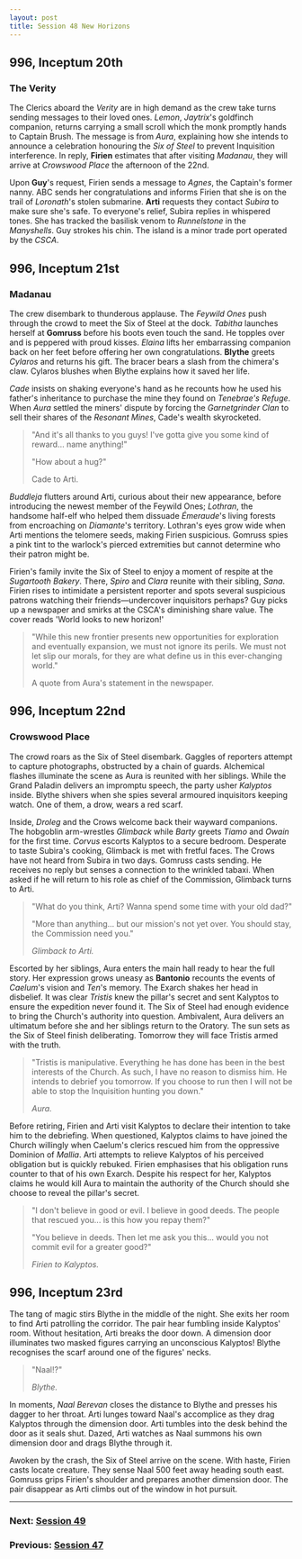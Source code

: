 ```yaml
---
layout: post
title: Session 48 New Horizons
---
```


## **996, Inceptum 20th**

### The Verity

The Clerics aboard the *Verity* are in high demand as the crew take turns sending messages to their loved ones. *Lemon*, *Jaytrix*'s goldfinch companion, returns carrying a small scroll which the monk promptly hands to Captain Brush. The message is from *Aura*, explaining how she intends to announce a celebration honouring the *Six of Steel* to prevent Inquisition interference. In reply, **Firien** estimates that after visiting *Madanau*, they will arrive at *Crowswood Place* the afternoon of the 22nd.

Upon **Guy**'s request, Firien sends a message to *Agnes*, the Captain's former nanny. ABC sends her congratulations and informs Firien that she is on the trail of *Loronath*'s stolen submarine. **Arti** requests they contact *Subira* to make sure she's safe. To everyone's relief, Subira replies in whispered tones. She has tracked the basilisk venom to *Runnelstone* in the *Manyshells*. Guy strokes his chin. The island is a minor trade port operated by the *CSCA*.

## **996, Inceptum 21st**

### Madanau

The crew disembark to thunderous applause. The *Feywild Ones* push through the crowd to meet the Six of Steel at the dock. *Tabitha* launches herself at **Gomruss** before his boots even touch the sand. He topples over and is peppered with proud kisses. *Elaina* lifts her embarrassing companion back on her feet before offering her own congratulations. **Blythe** greets *Cylaros* and returns his gift. The bracer bears a slash from the chimera's claw. Cylaros blushes when Blythe explains how it saved her life.

*Cade* insists on shaking everyone's hand as he recounts how he used his father's inheritance to purchase the mine they found on *Tenebrae's Refuge*. When *Aura* settled the miners' dispute by forcing the *Garnetgrinder Clan* to sell their shares of the *Resonant Mines*, Cade's wealth skyrocketed.

> "And it's all thanks to you guys! I've gotta give you some kind of reward... name anything!"
>
> "How about a hug?"
>
> Cade to Arti.

*Buddleja* flutters around Arti, curious about their new appearance, before introducing the newest member of the Feywild Ones; *Lothran*, the handsome half-elf who helped them dissuade *Émeraude*'s living forests from encroaching on *Diamante*'s territory. Lothran's eyes grow wide when Arti mentions the telomere seeds, making Firien suspicious. Gomruss spies a pink tint to the warlock's pierced extremities but cannot determine who their patron might be.

Firien's family invite the Six of Steel to enjoy a moment of respite at the *Sugartooth Bakery*. There, *Spiro* and *Clara* reunite with their sibling, *Sana*. Firien rises to intimidate a persistent reporter and spots several suspicious patrons watching their friends—undercover inquisitors perhaps? Guy picks up a newspaper and smirks at the CSCA's diminishing share value. The cover reads 'World looks to new horizon!'

> "While this new frontier presents new opportunities for exploration and eventually expansion, we must not ignore its perils. We must not let slip our morals, for they are what define us in this ever-changing world."
>
> A quote from Aura's statement in the newspaper.

## **996, Inceptum 22nd**

### Crowswood Place

The crowd roars as the Six of Steel disembark. Gaggles of reporters attempt to capture photographs, obstructed by a chain of guards. Alchemical flashes illuminate the scene as Aura is reunited with her siblings. While the Grand Paladin delivers an impromptu speech, the party usher *Kalyptos* inside. Blythe shivers when she spies several armoured inquisitors keeping watch. One of them, a drow, wears a red scarf.

Inside, *Droleg* and the Crows welcome back their wayward companions. The hobgoblin arm-wrestles *Glimback* while *Barty* greets *Tiamo* and *Owain* for the first time. *Corvus* escorts Kalyptos to a secure bedroom. Desperate to taste Subira's cooking, Glimback is met with fretful faces. The Crows have not heard from Subira in two days. Gomruss casts sending. He receives no reply but senses a connection to the wrinkled tabaxi. When asked if he will return to his role as chief of the Commission, Glimback turns to Arti.

> "What do you think, Arti? Wanna spend some time with your old dad?"
>
> "More than anything... but our mission's not yet over. You should stay, the Commission need you."
>
> *Glimback to Arti.*

Escorted by her siblings, Aura enters the main hall ready to hear the full story. Her expression grows uneasy as **Bantonio** recounts the events of *Caelum*'s vision and *Ten*'s memory. The Exarch shakes her head in disbelief. It was clear *Tristis* knew the pillar's secret and sent Kalyptos to ensure the expedition never found it. The Six of Steel had enough evidence to bring the Church's authority into question. Ambivalent, Aura delivers an ultimatum before she and her siblings return to the Oratory. The sun sets as the Six of Steel finish deliberating. Tomorrow they will face Tristis armed with the truth.

> "Tristis is manipulative. Everything he has done has been in the best interests of the Church. As such, I have no reason to dismiss him. He intends to debrief you tomorrow. If you choose to run then I will not be able to stop the Inquisition hunting you down."
>
> *Aura.*

Before retiring, Firien and Arti visit Kalyptos to declare their intention to take him to the debriefing. When questioned, Kalyptos claims to have joined the Church willingly when Caelum's clerics rescued him from the oppressive Dominion of *Mallia*. Arti attempts to relieve Kalyptos of his perceived obligation but is quickly rebuked. Firien emphasises that his obligation runs counter to that of his own Exarch. Despite his respect for her, Kalyptos claims he would kill Aura to maintain the authority of the Church should she choose to reveal the pillar's secret.

> "I don't believe in good or evil. I believe in good deeds. The people that rescued you... is this how you repay them?"
>
> "You believe in deeds. Then let me ask you this... would you not commit evil for a greater good?"
>
> *Firien to Kalyptos.*

## **996, Inceptum 23rd**

The tang of magic stirs Blythe in the middle of the night. She exits her room to find Arti patrolling the corridor. The pair hear fumbling inside Kalyptos' room. Without hesitation, Arti breaks the door down. A dimension door illuminates two masked figures carrying an unconscious Kalyptos! Blythe recognises the scarf around one of the figures' necks.

> "Naal!?"
>
> *Blythe.*

In moments, *Naal Berevan* closes the distance to Blythe and presses his dagger to her throat. Arti lunges toward Naal's accomplice as they drag Kalyptos through the dimension door. Arti tumbles into the desk behind the door as it seals shut. Dazed, Arti watches as Naal summons his own dimension door and drags Blythe through it.

Awoken by the crash, the Six of Steel arrive on the scene. With haste, Firien casts locate creature. They sense Naal 500 feet away heading south east. Gomruss grips Firien's shoulder and prepares another dimension door. The pair disappear as Arti climbs out of the window in hot pursuit.

---

### **Next: [Session 49](session-49)**
### **Previous: [Session 47](session-47)**
